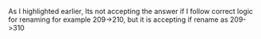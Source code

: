 As I highlighted earlier, Its not accepting the answer if I follow correct
logic for renaming for example 209->210, but it is accepting if rename as
209->310